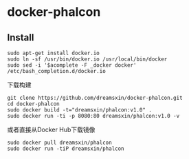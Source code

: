 docker-phalcon
==============

Install
-------
```shell
sudo apt-get install docker.io
sudo ln -sf /usr/bin/docker.io /usr/local/bin/docker
sudo sed -i '$acomplete -F _docker docker' /etc/bash_completion.d/docker.io
```

下载构建
```shell
git clone https://github.com/dreamsxin/docker-phalcon.git
cd docker-phalcon
sudo docker build -t="dreamsxin/phalcon:v1.0" .
sudo docker run -ti -p 8080:80 dreamsxin/phalcon:v1.0 -v
```
或者直接从Docker Hub下载镜像
```shell
sudo docker pull dreamsxin/phalcon
sudo docker run -tiP dreamsxin/phalcon
```
